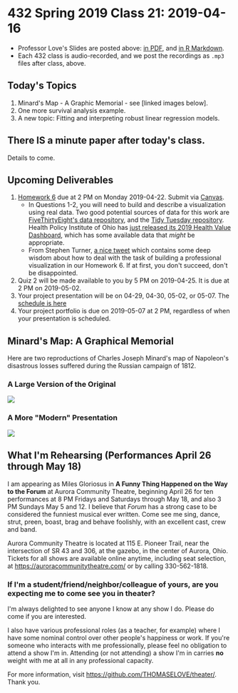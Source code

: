 # 432 Spring 2019 Class 21: 2019-04-16

- Professor Love's Slides are posted above: [in PDF](https://github.com/THOMASELOVE/2019-432/blob/master/slides/class21/432_2019_slides21.pdf), and [in R Markdown](https://github.com/THOMASELOVE/2019-432/blob/master/slides/class21/432_2019_slides21.Rmd).
- Each 432 class is audio-recorded, and we post the recordings as `.mp3` files after class, above.

## Today's Topics

1. Minard's Map - A Graphic Memorial - see [linked images below]. 
2. One more survival analysis example.
3. A new topic: Fitting and interpreting robust linear regression models.

## There IS a minute paper after today's class.

Details to come.

## Upcoming Deliverables

1. [Homework 6](https://github.com/THOMASELOVE/2019-432/tree/master/homework/homework6) due at 2 PM on Monday 2019-04-22. Submit via [Canvas](https://canvas.case.edu/).
    - In Questions 1-2, you will need to build and describe a visualization using real data. Two good potential sources of data for this work are [FiveThirtyEight's data repository](https://data.fivethirtyeight.com/), and the [Tidy Tuesday repository](https://github.com/rfordatascience/tidytuesday). Health Policy Institute of Ohio has [just released its 2019 Health Value Dashboard](https://www.healthpolicyohio.org/2019-health-value-dashboard/), which has some available data that *might* be appropriate.
    - From Stephen Turner, [a nice tweet](https://twitter.com/strnr/status/787292116607234048) which contains some deep wisdom about how to deal with the task of building a professional visualization in our Homework 6. If at first, you don't succeed, don't be disappointed.
2. Quiz 2 will be made available to you by 5 PM on 2019-04-25. It is due at 2 PM on 2019-05-02.
3. Your project presentation will be on 04-29, 04-30, 05-02, or 05-07. The [schedule is here](https://github.com/THOMASELOVE/2019-432/blob/master/projects/project2/project2-schedule.md)
4. Your project portfolio is due on 2019-05-07 at 2 PM, regardless of when your presentation is scheduled.

## Minard's Map: A Graphical Memorial

Here are two reproductions of Charles Joseph Minard's map of Napoleon's disastrous losses suffered during the Russian campaign of 1812.

### A Large Version of the Original

![](https://github.com/THOMASELOVE/2019-432/blob/master/slides/class21/figures/Minard_large.png)

### A More "Modern" Presentation

![](https://github.com/THOMASELOVE/2019-432/blob/master/slides/class21/figures/modern-minard.png)


## What I'm Rehearsing (Performances April 26 through May 18)

I am appearing as Miles Gloriosus in **A Funny Thing Happened on the Way to the Forum** at Aurora Community Theatre, beginning April 26 for ten performances at 8 PM Fridays and Saturdays through May 18, and also 3 PM Sundays May 5 and 12. I believe that *Forum* has a strong case to be considered the funniest musical ever written. Come see me sing, dance, strut, preen, boast, brag and behave foolishly, with an excellent cast, crew and band.

Aurora Community Theatre is located at 115 E. Pioneer Trail, near the intersection of SR 43 and 306, at the gazebo, in the center of Aurora, Ohio. Tickets for all shows are available online anytime, including seat selection, at https://auroracommunitytheatre.com/ or by calling 330-562-1818.

### If I'm a student/friend/neighbor/colleague of yours, are you expecting me to come see you in theater?

I'm always delighted to see anyone I know at any show I do. Please do come if you are interested. 

I also have various professional roles (as a teacher, for example) where I have some nominal control over other people's happiness or work. If you're someone who interacts with me professionally, please feel no obligation to attend a show I'm in. Attending (or not attending) a show I'm in carries **no** weight with me at all in any professional capacity.

For more information, visit https://github.com/THOMASELOVE/theater/. Thank you.


